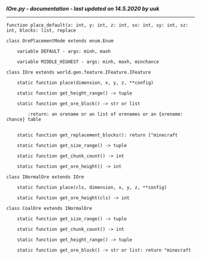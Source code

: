 ***IOre.py - documentation - last updated on 14.5.2020 by uuk***
___

    function place_default(x: int, y: int, z: int, sx: int, sy: int, sz: int, blocks: list, replace

    class OrePlacementMode extends enum.Enum

        variable DEFAULT - args: minh, maxh

        variable MIDDLE_HIGHEST - args: minh, maxh, minchance

    class IOre extends world.gen.feature.IFeature.IFeature

        static function place(dimension, x, y, z, **config)

        static function get_height_range() -> tuple

        static function get_ore_block() -> str or list
            
            :return: an orename or an list of orenames or an {orename: chance} table


        static function get_replacement_blocks(): return ["minecraft

        static function get_size_range() -> tuple

        static function get_chunk_count() -> int

        static function get_ore_height() -> int

    class INormalOre extends IOre

        static function place(cls, dimension, x, y, z, **config)

        static function get_ore_height(cls) -> int

    class CoalOre extends INormalOre

        static function get_size_range() -> tuple

        static function get_chunk_count() -> int

        static function get_height_range() -> tuple

        static function get_ore_block() -> str or list: return "minecraft